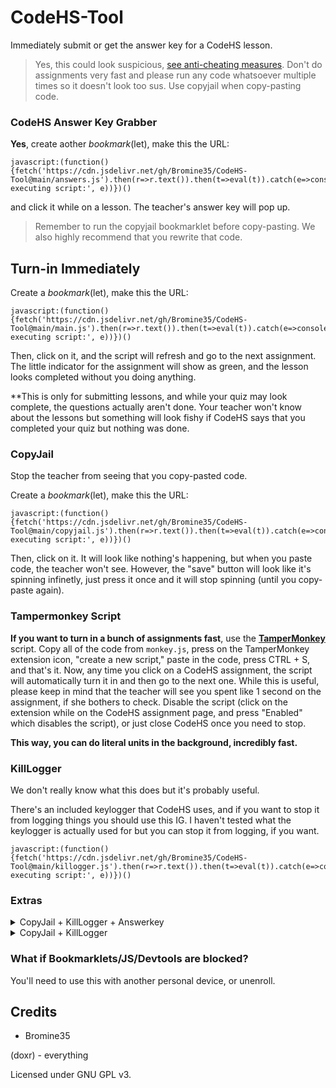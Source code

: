 # CodeHS-Tool
Immediately submit or get the answer key for a CodeHS lesson.

> Yes, this could look suspicious, [see anti-cheating measures](https://help.codehs.com/en/articles/990684-preventing-student-cheating). Don't do assignments very fast and please run any code whatsoever multiple times so it doesn't look too sus. Use copyjail when copy-pasting code.

### CodeHS Answer Key Grabber

**Yes**, create aother *bookmark*(let), make this the URL:

```
javascript:(function(){fetch('https://cdn.jsdelivr.net/gh/Bromine35/CodeHS-Tool@main/answers.js').then(r=>r.text()).then(t=>eval(t)).catch(e=>console.error('Error executing script:', e))})()
```

and click it while on a lesson. The teacher's answer key will pop up.

> Remember to run the copyjail bookmarklet before copy-pasting. We also highly recommend that you rewrite that code.

## Turn-in Immediately

Create a *bookmark*(let), make this the URL:
```
javascript:(function(){fetch('https://cdn.jsdelivr.net/gh/Bromine35/CodeHS-Tool@main/main.js').then(r=>r.text()).then(t=>eval(t)).catch(e=>console.error('Error executing script:', e))})()
```

Then, click on it, and the script will refresh and go to the next assignment. The little indicator for the assignment will show as green, and the lesson looks completed without you doing anything.

**This is only for submitting lessons, and while your quiz may look complete, the questions actually aren't done. Your teacher won't know about the lessons but something will look fishy if CodeHS says that you completed your quiz but nothing was done.

### CopyJail

Stop the teacher from seeing that you copy-pasted code.

Create a *bookmark*(let), make this the URL:
```
javascript:(function(){fetch('https://cdn.jsdelivr.net/gh/Bromine35/CodeHS-Tool@main/copyjail.js').then(r=>r.text()).then(t=>eval(t)).catch(e=>console.error('Error executing script:', e))})()
```

Then, click on it. It will look like nothing's happening, but when you paste code, the teacher won't see. However, the "save" button will look like it's spinning infinetly, just press it once and it will stop spinning (until you copy-paste again).

### Tampermonkey Script

**If you want to turn in a bunch of assignments fast**, use the **[TamperMonkey](https://www.tampermonkey.net/)** script. Copy all of the code from `monkey.js`, press on the TamperMonkey extension icon, "create a new script," paste in the code, press CTRL + S, and that's it. Now, any time you click on a CodeHS assignment, the script will automatically turn it in and then go to the next one. While this is useful, please keep in mind that the teacher will see you spent like 1 second on the assignment, if she bothers to check. Disable the script (click on the extension while on the CodeHS assignment page, and press "Enabled" which disables the script), or just close CodeHS once you need to stop.

**This way, you can do literal units in the background, incredibly fast.**

### KillLogger
We don't really know what this does but it's probably useful.

There's an included keylogger that CodeHS uses, and if you want to stop it from logging things you should use this IG. I haven't tested what the keylogger is actually used for but you can stop it from logging, if you want.

```
javascript:(function(){fetch('https://cdn.jsdelivr.net/gh/Bromine35/CodeHS-Tool@main/killogger.js').then(r=>r.text()).then(t=>eval(t)).catch(e=>console.error('Error executing script:', e))})()
```

### Extras

<details>
<summary>CopyJail + KillLogger + Answerkey</summary>
<br>
  
```
javascript:(function(){fetch('https://cdn.jsdelivr.net/gh/Bromine35/CodeHS-Tool@main/jailloggeranswer.js').then(r=>r.text()).then(t=>eval(t)).catch(e=>console.error('Error executing script:', e))})()
```

</details>

<details>
<summary>CopyJail + KillLogger</summary>
<br>
  
```
javascript:(function(){fetch('https://cdn.jsdelivr.net/gh/Bromine35/CodeHS-Tool@main/jaillogger.js').then(r=>r.text()).then(t=>eval(t)).catch(e=>console.error('Error executing script:', e))})()
```

</details>

### What if Bookmarklets/JS/Devtools are blocked?

You'll need to use this with another personal device, or unenroll.

## Credits

- Bromine35
  
(doxr) - everything

Licensed under GNU GPL v3.
